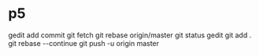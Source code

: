 # p5
gedit
add 
commit
git fetch
git rebase origin/master
git status
gedit 
git add .
git rebase --continue
git push -u origin master
